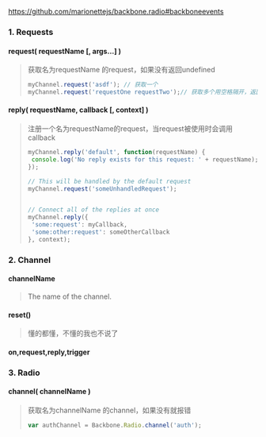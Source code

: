 https://github.com/marionettejs/backbone.radio#backboneevents

### 1. Requests

#### request( requestName [, args...] )

>获取名为requestName 的request，如果没有返回undefined
>
>```javascript
>myChannel.request('asdf'); // 获取一个
>myChannel.request('requestOne requestTwo');// 获取多个用空格隔开，返回一个Object，key为requestName ，value是replies
>```
>
>

#### reply( requestName, callback [, context] )

>注册一个名为requestName的request，当request被使用时会调用callback
>
>```javascript
>myChannel.reply('default', function(requestName) {
>  console.log('No reply exists for this request: ' + requestName);
>});
>
>// This will be handled by the default request
>myChannel.request('someUnhandledRequest');
>
>
>// Connect all of the replies at once
>myChannel.reply({
>  'some:request': myCallback,
>  'some:other:request': someOtherCallback
>}, context);
>```



### 2. Channel

#### channelName

>The name of the channel.

#### reset()

>懂的都懂，不懂的我也不说了

#### on,request,reply,trigger



### 3. Radio

#### channel( channelName )

>获取名为channelName 的channel，如果没有就报错
>
>```javascript
>var authChannel = Backbone.Radio.channel('auth');
>```
>
>